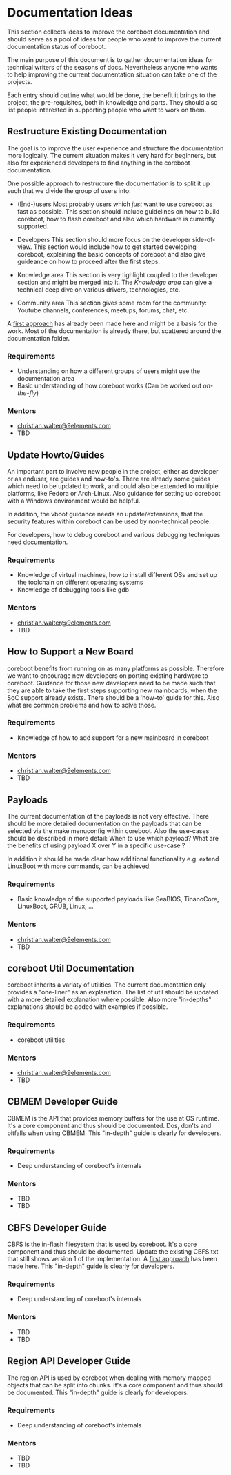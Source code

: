 # Documentation Ideas

This section collects ideas to improve the coreboot documentation and
should serve as a pool of ideas for people who want to improve the current
documentation status of coreboot.

The main purpose of this document is to gather documentation ideas for technical
writers of the seasons of docs. Nevertheless anyone who wants to help improving
the current documentation situation can take one of the projects.

Each entry should outline what would be done, the benefit it brings
to the project, the pre-requisites, both in knowledge and parts. They
should also list people interested in supporting people who want to work
on them.

## Restructure Existing Documentation

The goal is to improve the user experience and structure the documentation more
logically. The current situation makes it very hard for beginners, but also for
experienced developers to find anything in the coreboot documentation.

One possible approach to restructure the documentation is to split it up such
that we divide the group of users into:

* (End-)users
Most probably users which _just_ want to use coreboot as fast as possible. This
section should include guidelines on how to build coreboot, how to flash coreboot
and also which hardware is currently supported.

* Developers
This section should more focus on the developer side-of-view. This section would
include how to get started developing coreboot, explaining the basic concepts of
coreboot and also give guideance on how to proceed after the first steps.

* Knowledge area
This section is very tighlight coupled to the developer section and might be merged
into it. The _Knowledge area_ can give a technical deep dive on various drivers,
technologies, etc.

* Community area
This section gives some room for the community: Youtube channels, conferences,
meetups, forums, chat, etc.

A [first approach](https://review.coreboot.org/c/coreboot/+/40327) has already been made here and might be a basis for the work.
Most of the documentation is already there, but scattered around the documentation
folder.

### Requirements
* Understanding on how a different groups of users might use the documentation area
* Basic understanding of how coreboot works (Can be worked out _on-the-fly_)

### Mentors
* christian.walter@9elements.com
* TBD

## Update Howto/Guides

An important part to involve new people in the project, either as developer or
as enduser, are guides and how-to's. There are already some guides which need
to be updated to work, and could also be extended to multiple platforms, like
Fedora or Arch-Linux. Also guidance for setting up coreboot with a Windows
environment would be helpful.

In addition, the vboot guidance needs an update/extensions, that the security
features within coreboot can be used by non-technical people.

For developers, how to debug coreboot and various debugging techniques need
documentation.

### Requirements
* Knowledge of virtual machines, how to install different OSs and set up the
  toolchain on different operating systems
* Knowledge of debugging tools like gdb

### Mentors
* christian.walter@9elements.com
* TBD

## How to Support a New Board

coreboot benefits from running on as many platforms as possible. Therefore we
want to encourage new developers on porting existing hardware to coreboot.
Guidance for those new developers need to be made such that they are able to
take the first steps supporting new mainboards, when the SoC support already
exists. There should be a 'how-to' guide for this. Also what are common problems
and how to solve those.

### Requirements
* Knowledge of how to add support for a new mainboard in coreboot

### Mentors
* christian.walter@9elements.com
* TBD

## Payloads

The current documentation of the payloads is not very effective. There should be
more detailed documentation on the payloads that can be selected via the make
menuconfig within coreboot. Also the use-cases should be described in more
detail: When to use which payload? What are the benefits of using payload X over
Y in a specific use-case ?

In addition it should be made clear how additional functionality e.g. extend
LinuxBoot with more commands, can be achieved.

### Requirements
* Basic knowledge of the supported payloads like SeaBIOS, TinanoCore, LinuxBoot,
  GRUB, Linux, ...


### Mentors
* christian.walter@9elements.com
* TBD


## coreboot Util Documentation

coreboot inherits a variaty of utilities. The current documentation only
provides a "one-liner" as an explanation. The list of util should be updated
with a more detailed explanation where possible. Also more "in-depths"
explanations should be added with examples if possible.

### Requirements
* coreboot utilities

### Mentors
* christian.walter@9elements.com
* TBD


## CBMEM Developer Guide

CBMEM is the API that provides memory buffers for the use at OS runtime. It's a
core component and thus should be documented. Dos, don'ts and pitfalls when
using CBMEM. This "in-depth" guide is clearly for developers.

### Requirements
* Deep understanding of coreboot's internals

### Mentors
* TBD
* TBD


## CBFS Developer Guide

CBFS is the in-flash filesystem that is used by coreboot. It's a core component
and thus should be documented. Update the existing CBFS.txt that still shows
version 1 of the implementation. A [first approach](https://review.coreboot.org/c/coreboot/+/33663/2)
has been made here.
This "in-depth" guide is clearly for developers.

### Requirements
* Deep understanding of coreboot's internals

### Mentors
* TBD
* TBD


## Region API Developer Guide

The region API is used by coreboot when dealing with memory mapped objects that
can be split into chunks. It's a core component and thus should be documented.
This "in-depth" guide is clearly for developers.

### Requirements
* Deep understanding of coreboot's internals

### Mentors
* TBD
* TBD

